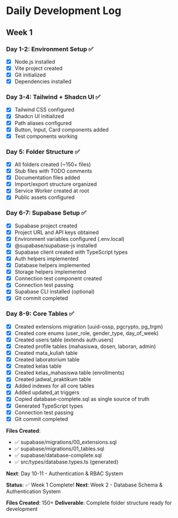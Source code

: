 # Daily Development Log

## Week 1

### Day 1-2: Environment Setup ✅
- [x] Node.js installed
- [x] Vite project created
- [x] Git initialized
- [x] Dependencies installed

### Day 3-4: Tailwind + Shadcn UI ✅
- [x] Tailwind CSS configured
- [x] Shadcn UI initialized
- [x] Path aliases configured
- [x] Button, Input, Card components added
- [x] Test components working

### Day 5: Folder Structure ✅
- [x] All folders created (~150+ files)
- [x] Stub files with TODO comments
- [x] Documentation files added
- [x] Import/export structure organized
- [x] Service Worker created at root
- [x] Public assets configured

### Day 6-7: Supabase Setup ✅
- [x] Supabase project created
- [x] Project URL and API keys obtained
- [x] Environment variables configured (.env.local)
- [x] @supabase/supabase-js installed
- [x] Supabase client created with TypeScript types
- [x] Auth helpers implemented
- [x] Database helpers implemented
- [x] Storage helpers implemented
- [x] Connection test component created
- [x] Connection test passing
- [x] Supabase CLI installed (optional)
- [x] Git commit completed

### Day 8-9: Core Tables ✅
- [x] Created extensions migration (uuid-ossp, pgcrypto, pg_trgm)
- [x] Created core enums (user_role, gender_type, day_of_week)
- [x] Created users table (extends auth.users)
- [x] Created profile tables (mahasiswa, dosen, laboran, admin)
- [x] Created mata_kuliah table
- [x] Created laboratorium table
- [x] Created kelas table
- [x] Created kelas_mahasiswa table (enrollments)
- [x] Created jadwal_praktikum table
- [x] Added indexes for all core tables
- [x] Added updated_at triggers
- [x] Copied database-complete.sql as single source of truth
- [x] Generated TypeScript types
- [x] Connection test passing
- [x] Git commit completed

**Files Created**: 
- ✅ supabase/migrations/00_extensions.sql
- ✅ supabase/migrations/01_tables.sql
- ✅ supabase/database-complete.sql
- ✅ src/types/database.types.ts (generated)

**Next**: Day 10-11 - Authentication & RBAC System

**Status**: ✅ Week 1 Complete!
**Next**: Week 2 - Database Schema & Authentication System

**Files Created**: 150+
**Deliverable**: Complete folder structure ready for development